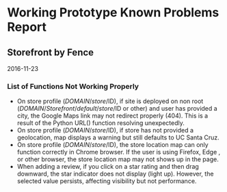 # Working Prototype Known Problems Report
## Storefront by Fence
2016-11-23

### List of Functions Not Working Properly
- On store profile ($DOMAIN/store/$ID), if site is deployed on non root ($DOMAIN/Storefront/default/store/$ID or other) and user has provided a city, the Google Maps link may not redirect properly (404). This is a result of the Python URL() function resolving unexpectedly.
- On store profile ($DOMAIN/store/$ID), if store has not provided a geolocation, map displays a warning but still defaults to UC Santa Cruz.
- On store profile ($DOMAIN/store/$ID), the store location map can only function correctly in Chrome browser. If the user is using Firefox, Edge , or other browser, the store location map may not shows up in the page.
- When adding a review, if you click on a star rating and then drag downward, the star indicator does not display (light up). However, the selected value persists, affecting visibility but not performance.
